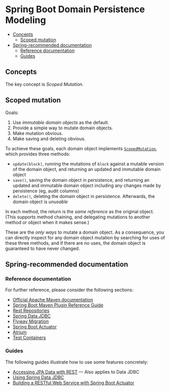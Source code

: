 # Spring Boot Domain Persistence Modeling

* [Concepts](#concepts)
  * [Scoped mutation](#scoped-mutation)
* [Spring-recommended documentation](#spring-recommended-documentation)
  * [Reference documentation](#reference-documentation)
  * [Guides](#guides)

## Concepts

The key concept is _Scoped Mutation_.

## Scoped mutation

Goals:

1. Use _immutable domain objects_ as the default.
2. Provide a simple way to mutate domain objects.
3. Make mutation obvious.
4. Make saving and deleting obvious.

To achieve these goals, each domain object implements
[`ScopedMutation`](src/main/kotlin/x/domainpersistencemodeling/ScopedMutation.kt),
which provides three methods:

* `update(block)`, running the mutations of `block` against a mutable version
  of the domain object, and returning an updated and immutable domain object
* `save()`, saving the domain object in persistence, and returning an updated
  and immutable domain object including any changes made by persistence (eg,
  audit columns)
* `delete()`, deleting the domain object in persistence.  Afterwards, the
  domain object is _unusable_

In each method, the return is the _same reference_ as the original object.
(This supports method chaining, and delegating mutations to another method or
object when it makes sense.)
  
These are the _only ways_ to mutate a domain object.  As a consequence, you
can directly inspect for any domain object mutation by searching for uses of
these three methods, and if there are no uses, the domain object is guaranteed
to have never changed.

## Spring-recommended documentation

### Reference documentation

For further reference, please consider the following sections:

* [Official Apache Maven documentation](https://maven.apache.org/guides/index.html)
* [Spring Boot Maven Plugin Reference Guide](https://docs.spring.io/spring-boot/docs/2.2.0.RC1/maven-plugin/)
* [Rest Repositories](https://docs.spring.io/spring-boot/docs/2.1.9.RELEASE/reference/htmlsingle/#howto-use-exposing-spring-data-repositories-rest-endpoint)
* [Spring Data JDBC](https://docs.spring.io/spring-data/jdbc/docs/current/reference/html/)
* [Flyway Migration](https://docs.spring.io/spring-boot/docs/2.1.9.RELEASE/reference/htmlsingle/#howto-execute-flyway-database-migrations-on-startup)
* [Spring Boot Actuator](https://docs.spring.io/spring-boot/docs/2.1.9.RELEASE/reference/htmlsingle/#production-ready)
* [Atrium](https://docs.atriumlib.org)
* [Test Containers](https://www.testcontainers.org)

### Guides

The following guides illustrate how to use some features concretely:

* [Accessing JPA Data with REST](https://spring.io/guides/gs/accessing-data-rest/)
  &mdash; Also applies to Data JDBC
* [Using Spring Data JDBC](https://github.com/spring-projects/spring-data-examples/tree/master/jdbc/basics)
* [Building a RESTful Web Service with Spring Boot Actuator](https://spring.io/guides/gs/actuator-service/)

